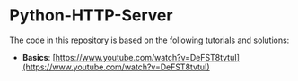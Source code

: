 # Python-HTTP-Server

The code in this repository is based on the following tutorials and solutions:
* **Basics**: [https://www.youtube.com/watch?v=DeFST8tvtuI](https://www.youtube.com/watch?v=DeFST8tvtuI)
